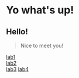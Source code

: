 # Yo what's up!
## Hello!
> Nice to meet you!

[lab1](lab1.md)<br />
[lab2](lab2/lab2.md)<br />
[lab3](lab3.md)
[lab4](lab4.md)
